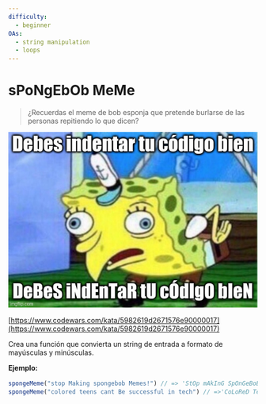```yaml
---
difficulty:
  - beginner
OAs:
  - string manipulation
  - loops
---
```


# sPoNgEbOb MeMe

> ¿Recuerdas el meme de bob esponja que pretende burlarse de las personas repitiendo lo que dicen?

![sPoNgEbOb MeMe](./spongebob-meme.jpg)

[https://www.codewars.com/kata/5982619d2671576e90000017](https://www.codewars.com/kata/5982619d2671576e90000017)

Crea una función que convierta un string de entrada a formato de mayúsculas y minúsculas.

__Ejemplo:__

```js
spongeMeme("stop Making spongebob Memes!") // => 'StOp mAkInG SpOnGeBoB MeMeS!'
spongeMeme("colored teens cant Be successful in tech") // =>'CoLoReD TeEnS CaNt bE SuCcEsSfUl iN TeCh'
```
